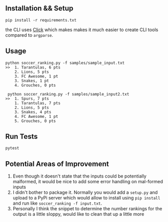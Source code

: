 ## Installation && Setup
```
pip install -r requirements.txt
```

the CLI uses [Click](https://click.palletsprojects.com/en/8.1.x/) which makes
makes it much easier to create CLI tools compared to `argparse`.

## Usage
```
python soccer_ranking.py -f samples/sample_input.txt
>>  1. Tarantulas, 6 pts
    2. Lions, 5 pts
    3. FC Awesome, 1 pt
    3. Snakes, 1 pt
    4. Grouches, 0 pts
```

```
 python soccer_ranking.py -f samples/sample_input2.txt
>>  1. Spurs, 7 pts
    1. Tarantulas, 7 pts
    2. Lions, 5 pts
    3. Snakes, 4 pts
    4. FC Awesome, 1 pt
    5. Grouches, 0 pts
```

## Run Tests
```
pytest
```


## Potential Areas of Improvement
1. Even though it doesn't state that the inputs could be potentially malformed, it would be nice
   to add some error handling on mal-formed inputs
2. I didn't bother to package it. Normally you would add a `setup.py` and upload to a PyPi server
   which would allow to install using `pip install` and run like `soccer_ranking -f input.txt`.
3. Personally I think the snippet to determine the number rankings for the output is a little 
   sloppy, would like to clean that up a little more
